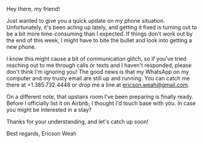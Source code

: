 Hey there, my friend!

Just wanted to give you a quick update on my phone situation. Unfortunately, it's been acting up lately, and getting it fixed is turning out to be a bit more time-consuming than I expected. If things don't work out by the end of this week, I might have to bite the bullet and look into getting a new phone.

I know this might cause a bit of communication glitch, so if you've tried reaching out to me through calls or texts and I haven't responded, please don't think I'm ignoring you! The good news is that my WhatsApp on my computer and my trusty email are still up and running. You can catch me there at +1.385.732.4448 or drop me a line at ericson.weah@gmail.com.

On a different note, that upstairs room I've been preparing is finally ready. Before I officially list it on Airbnb, I thought I'd touch base with you. In case you might be interested in a stay?

Thanks for your understanding, and let's catch up soon!

Best regards,
Ericson Weah